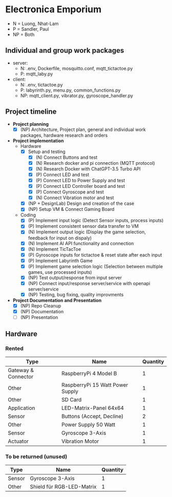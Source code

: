 # Electronica Emporium

- N = Luong, Nhat-Lam
- P = Sandler, Paul
- NP = Both

## Individual and group work packages

- server:
  - N: .env, Dockerfile, mosquitto.conf, mqtt_tictactoe.py
  - P: mqtt_laby.py
- client:
  - N: .env, tictactoe.py
  - P: labyrinth.py, menu.py, common_functions.py
  - NP: mqtt_client.py, vibrator.py, gyroscope_handler.py

## Project timeline

- **Project planning**
  - [x] (NP) Architecture, Project plan, general and individual work packages, hardware research and orders
- **Project implementation**
  - Hardware
    - [x] Setup and testing
      - [x] (N) Connect Buttons and test
      - [x] (N) Research docker and pi connection (MQTT protocol)
      - [x] (N) Research Docker with ChatGPT-3.5 Turbo API
      - [x] (P) Connect LED and test
      - [x] (P) Connect LED to Power Supply and test
      - [x] (P) Connect LED Controller board and test
      - [x] (P) Connect Gyroscope and test
      - [x] (N) Connect Vibration motor and test
    - [x] (NP + DesignLab) Design and creation of the case
    - [x] (NP) Setup VM & Connect Gaming Board
  - Coding
    - [x] (P) Implement input logic (Detect Sensor inputs, process inputs)
    - [x] (P) Implement consistent sensor data transfer to VM
    - [x] (N) Implement output logic (Display the game selection, feedback for input on dispaly)
    - [x] (N) Implement AI API functionality and connection
    - [x] (N) Implement TicTacToe
    - [x] (P) Gyroscope inputs for tictactoe & reset state after each input
    - [x] (P) Implement Labyrinth Game
    - [x] (P) Implement game selection logic (Selection between multiple games, use processed inputs)
    - [x] (NP) Test output/response from input server
    - [x] (NP) Connect input/response server/service with openapi server/service
    - [x] (NP) Testing, bug fixing, quality improvments
- **Project Documentation and Presentation**
  - [x] (NP) Repo Cleanup
  - [x] (NP) Documentation
  - [ ] (NP) Presentation

## Hardware

### Rented

| Type                | Name                               | Quantity |
|---------------------|------------------------------------|----------|
| Gateway & Connector | RaspberryPi 4 Model B              | 1        |
| Other               | RaspberryPi 15 Watt Power Supply   | 1        |
| Other               | SD Card                            | 1        |
| Application         | LED-Matrix-Panel 64x64             | 1        |
| Sensor              | Buttons (Accept, Decline)          | 2        |
| Other               | Power Supply 50 Watt               | 1        |
| Sensor              | Gyroscope 3-Axis                   | 1        |
| Actuator            | Vibration Motor                    | 1        |

### To be returned (unused)

| Type                | Name                               | Quantity |
|---------------------|------------------------------------|----------|
| Sensor              | Gyroscope 3-Axis                   | 1        |
| Other               | Shield für RGB-LED-Matrix          | 1        |
